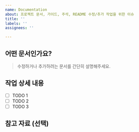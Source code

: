 ```yaml
---
name: Documentation
about: 프로젝트 문서, 가이드, 주석, README 수정/추가 작업을 위한 이슈
title: ''
labels: ''
assignees: ''

---
```


## 어떤 문서인가요?
> 수정하거나 추가하려는 문서를 간단히 설명해주세요.  

## 작업 상세 내용
- [ ] TODO 1
- [ ] TODO 2
- [ ] TODO 3

## 참고 자료 (선택)
